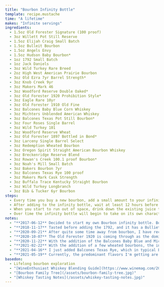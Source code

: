```yaml
---
title: "Bourbon Infinity Bottle"
template: recipe.mustache
time: "A lifetime"
makes: "Infinite servings"
ingredients:
  - 1.5oz Old Forester Signature (100 proof)
  - 3oz Willett Pot Still Reserve
  - 1.5oz Elijah Craig Small Batch
  - 1.5oz Bulleit Bourbon
  - 1.5oz Angels Envy
  - 1.5oz Hudson Baby Bourbon*
  - 1oz 1792 Small Batch
  - 1oz Jack Daniels
  - 3oz Wild Turkey Rare Breed
  - 2oz High West American Prairie Bourbon
  - 3oz Old Ezra 7yr Barrel Strength*
  - 3oz Knob Creek 9yr
  - 3oz Makers Mark 46
  - 3oz Woodford Reserve Double Oaked*
  - 3oz Old Forester 1920 Prohibition Style*
  - 3oz Eagle Rare 10yr
  - 3oz Old Forester 1910 Old Fine
  - 3oz Balcones Baby Blue Corn Whiskey
  - 3oz Michters Unblended American Whiskey
  - 3oz Balcones Texas Pot Still Bourbon*
  - 3oz Four Roses Single Barrel
  - 3oz Wild Turkey 101
  - 3oz Woodford Reserve Wheat
  - 3oz Old Forester 1897 Bottled in Bond*
  - 3oz Larceny Single Barrel Select
  - 3oz Redemption Wheated Bourbon
  - 3oz Oregon Spirit Straight American Bourbon Whiskey
  - 3oz Breckenridge Reserve Blend
  - 3oz Rowan's Creek 100.1 proof Bourbon*
  - 3oz Noah's Mill Small Batch
  - 3oz Bakers Bourbon 7yr
  - 3oz Balcones Texas Rye 100 proof
  - 3oz Makers Mark Cask Strength
  - 3oz Buffalo Trace Kentucky Straight Bourbon
  - 3oz Wild Turkey Longbranch
  - 3oz Bib & Tucker 6yr Bourbon
steps:
  - Every time you buy a new bourbon, add a small amount to your infinity bottle
  - After adding to the infinity bottle, wait at least 12 hours before sampling the result **(to allow the flavors to marry)**
  - When you start to run out of space, drink down the existing juice to make room for more. This will alter the ratios of the constituent bourbon, but in traditional [Solera](https://en.wikipedia.org/wiki/Solera) style, a fraction of each will remain
  - Over time the infinity bottle will begin to take on its own character, which you can guide by the inclusion of bourbons with specific flavor profiles
notes:
  - "**2017-06-12** Decided to start my own Bourbon infinity bottle. Bourbons I particularly like/ think are a good value are denoted with an asterisk"
  - "**2018-11-17** Tasted before adding the 1792, and it has a Bulliet backbone, but with notes of the Hudson Baby shining through. Most of the others are not noticeable, with maybe a hint of Old Forester"
  - "**2020-09-21** After quite some time away from bourbon, I have recently started drinking it as my nightcap, and as such have gone through a few new bottles. With the addition of the Woodford Reserve Double Oaked, the infinity bottle (750ml) is full. The Woodford comes through when I taste it, with some of the spice and heat of the Old Ezra, but it's getting pretty hard to tease out the constituent bourbons."
  - "**2020-10-07** The Old Forester 1920 is coming through as the dominant note, but in a subdued sort of way that makes it more palatable than drinking it straight (likely because the overall mixture is lower proof than the 1920 by itself. Not sure if it's because that's what I recently added (although I did wait well over the recommended 12 hours before sampling it), and I didn't mix things around well enough, or just because that's what I've been drinking lately, and so my palate is acclimated to the flavor profile. Either way, the infinity bottle flavors continue to impress."
  - "**2020-11-22** With the addition of the Balcones Baby Blue and Michters American whiskey, this infinity bottle is technically no longer a bourbon (an eagle eye may notice Jack Daniels earlier on, but while they don't call it a bourbon, Jack meets all the requirements). I decided to branch out to these two whiskeys because I felt the bottle needed a little rounding out, and have really been enjoying the subtle complexity of both Balcones and Michters. Additionally, both are made in the 'bourbon style', with the Balcones being 100% blue corn, and the Michters American whiskey being the Michters bourbon mash bill, just aged in used oak instead of new, so overall the bourbon spirit remains."
  - "**2021-02-22** With the addition of a few wheated bourbons, the infinity bottle flavors have rounded out and gotten noticeably richer. The bottle was close to full, so I've been drinking it down and comparing it to the recent (lesser known, craft) bourbons I've been buying, and I find it to consistently beat them on flavor, mouthfeel, and finish."
  - "**2021-04-16** I just added Balcones Texas Rye, which in typical Balcones style has a very unique flavor profile. They use a variety of less common ryes, which leads to a subtle spicy chocolate flavor to round out the more traditional rye spice notes, with a classic Balcones finish. Of course, this isn't technically a bourbon, but given that I've previously added a few straight corn whiskeys, I figured adding some straight rye would balance things out nicely. More importantly, I'm really enjoying the flavor profile of this one, so interested to see how it affects the overall infinity bottle taste."
  - "**2021-05-19** Currently, the predominant flavors I'm getting are a mixture of the Makers Mark Cask Strength and the Balcones Texas Rye, which pair great together! There's a residual depth of flavor that I'm attributing to the long tail of other bourbons, and a faint woody smoke note presumably from the Longbranch. I'm tempted to try blending some of the remaining Makers and Balcones Rye together instead of drinking them on their own because of how much I'm enjoying their complimentary flavors."
basedon:
  - Lifelong bourbon exploration
  - "[WineEnthusiast Whiskey Blending Guide](https://www.winemag.com/2018/06/25/whiskey-blending-guide/)"
  - "[Bourbon Family Tree](/assets/bourbon-family-tree.jpg)"
  - "[Whiskey Tasting Notes](/assets/whiskey-tasting-notes.jpg)"
---
```

